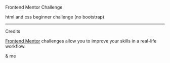 Frontend Mentor Challenge

html and css beginner challenge (no bootstrap)

----------------------------------------------------
Credits

[Frontend Mentor](https://www.frontendmentor.io) challenges allow you to improve your skills in a real-life workflow.

& me
